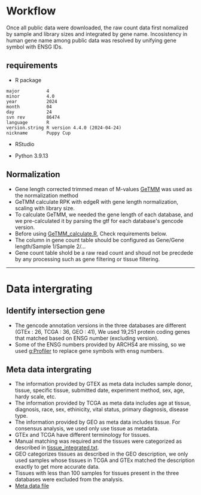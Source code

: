 # Workflow
Once all public data were downloaded, the raw count data first nomalized by sample and library sizes and integrated by gene name. Incosistency in human gene name among public data was resolved by unifying gene symbol with ENSG IDs.

## requirements
- R package
```
major          4                           
minor          4.0                         
year           2024                        
month          04                          
day            24                          
svn rev        86474                       
language       R                           
version.string R version 4.4.0 (2024-04-24)
nickname       Puppy Cup 
```
- RStudio
  
- Python 3.9.13

  
## Normalization
+  Gene length corrected trimmed mean of M-values [GeTMM](https://bmcbioinformatics.biomedcentral.com/articles/10.1186/s12859-018-2246-7) was used as the normalization method
+  GeTMM calculate RPK with edgeR with gene length normalization, scaling with library size.
+  To calculate GeTMM, we needed the gene length of each database, and we pre-calculated it by parsing the gtf for each database's gencode version.
+  Before using [GeTMM_calculate.R](HUPTA/Codes/Analysis/2_Intergrating_data_and_Normalization/GeTMM_calculate.R), Check requirements below.
  +  The column in gene count table should be configured as Gene/Gene length/Sample 1/Sample 2/... 
  +  Gene count table shold be a raw read count and shoud not be precdede by any processing such as gene filtering or tissue filtering.

---------
# Data intergrating

## Identify intersection gene 

+ The gencode annotation versions in the three databases are different (GTEx : 26, TCGA : 36, GEO : 41), We used 19,251 protein coding genes that matched based on ENSG number (excluding version).
+ Some of the ENSG numbers provided by ARCHS4 are missing, so we used [g:Profiler](https://biit.cs.ut.ee/gprofiler/gost) to replace gene symbols with ensg numbers.

## Meta data intergrating
+ The information provided by GTEX as meta data includes sample donor, tissue, specific tissue, submitted date, experiment method, sex, age, hardy scale, etc.
+ The information provided by TCGA as meta data includes age at tissue, diagnosis, race, sex, ethinicity, vital status, primary diagnosis, disease type.
+ The information provided by GEO as meta data includes tissue. For consensus analysis, we used only use tissue as metadata.
+ GTEx and TCGA have different terminology for tissues.
+ Manual matching was required and the tissues were categorized as described in [tissue_integrated.txt](HUPTA/Codes/Analysis/2_Intergrating_data_and_Normalization/tissue_integrated.txt).  
+ GEO categorizes tissues as described in the GEO description, we only used samples whose tissues in TCGA and GTEx matched the description exactly to get more accurate data.
+ Tissues with less than 100 samples for tissues present in the three databases were excluded from the analysis.
+ [Meta data file](HUPTA/Codes/Analysis/META_MAJOR_TISSUE.tsv)

